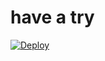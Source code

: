 # have a try

[![Deploy](https://www.herokucdn.com/deploy/button.png)](https://dashboard.heroku.com/new?template=https://github.com/senseation/overe) 

